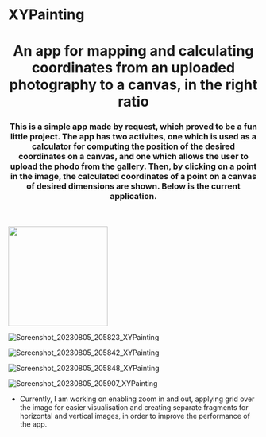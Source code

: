 # XYPainting

<h1 align="center">An app for mapping and calculating coordinates from an uploaded photography to a canvas, in the right ratio</h1>
<h3 align="center">This is a simple app made by request, which proved to be a fun little project. The app has two activites, one which is used as a calculator for computing the position of the desired coordinates on a canvas, and one which allows the user to upload the phodo from the gallery. Then, by clicking on a point in the image, the calculated coordinates of a point on a canvas of desired dimensions are shown. Below is the current application.</h3>

<br>
<br>

<img src="https://github.com/AHromic1/XYPainting/assets/115954313/41511c0f-1161-4ba2-b86b-43e32d292c2b" width = "200">

![Screenshot_20230805_205823_XYPainting](https://github.com/AHromic1/XYPainting/assets/115954313/41511c0f-1161-4ba2-b86b-43e32d292c2b)

![Screenshot_20230805_205842_XYPainting](https://github.com/AHromic1/XYPainting/assets/115954313/d4b55bea-63ca-4847-b6ef-8fac2cee12ea)

![Screenshot_20230805_205848_XYPainting](https://github.com/AHromic1/XYPainting/assets/115954313/b2c52493-931f-4e1c-a0a5-4df710e3ed98)


![Screenshot_20230805_205907_XYPainting](https://github.com/AHromic1/XYPainting/assets/115954313/3697722e-8aa6-446a-a452-42d6b5228986)








* Currently, I am working on enabling zoom in and out, applying grid over the image for easier visualisation and creating separate fragments for horizontal and vertical images, in order to improve the performance of the app.


